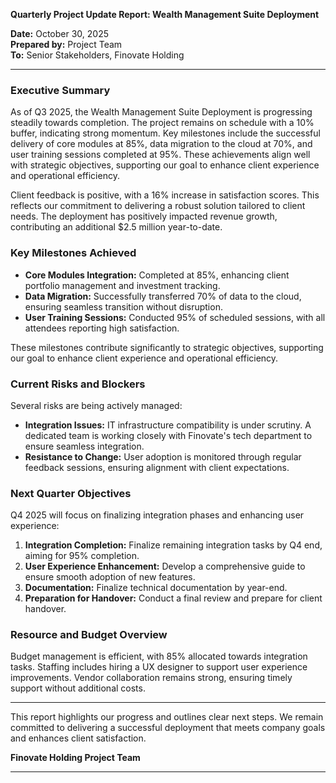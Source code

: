 

**Quarterly Project Update Report: Wealth Management Suite Deployment**

**Date:** October 30, 2025  
**Prepared by:** Project Team  
**To:** Senior Stakeholders, Finovate Holding

---

### Executive Summary

As of Q3 2025, the Wealth Management Suite Deployment is progressing steadily towards completion. The project remains on schedule with a 10% buffer, indicating strong momentum. Key milestones include the successful delivery of core modules at 85%, data migration to the cloud at 70%, and user training sessions completed at 95%. These achievements align well with strategic objectives, supporting our goal to enhance client experience and operational efficiency.

Client feedback is positive, with a 16% increase in satisfaction scores. This reflects our commitment to delivering a robust solution tailored to client needs. The deployment has positively impacted revenue growth, contributing an additional $2.5 million year-to-date.

### Key Milestones Achieved

- **Core Modules Integration:** Completed at 85%, enhancing client portfolio management and investment tracking.
- **Data Migration:** Successfully transferred 70% of data to the cloud, ensuring seamless transition without disruption.
- **User Training Sessions:** Conducted 95% of scheduled sessions, with all attendees reporting high satisfaction.

These milestones contribute significantly to strategic objectives, supporting our goal to enhance client experience and operational efficiency.

### Current Risks and Blockers

Several risks are being actively managed:

- **Integration Issues:** IT infrastructure compatibility is under scrutiny. A dedicated team is working closely with Finovate's tech department to ensure seamless integration.
- **Resistance to Change:** User adoption is monitored through regular feedback sessions, ensuring alignment with client expectations.

### Next Quarter Objectives

Q4 2025 will focus on finalizing integration phases and enhancing user experience:

1. **Integration Completion:** Finalize remaining integration tasks by Q4 end, aiming for 95% completion.
2. **User Experience Enhancement:** Develop a comprehensive guide to ensure smooth adoption of new features.
3. **Documentation:** Finalize technical documentation by year-end.
4. **Preparation for Handover:** Conduct a final review and prepare for client handover.

### Resource and Budget Overview

Budget management is efficient, with 85% allocated towards integration tasks. Staffing includes hiring a UX designer to support user experience improvements. Vendor collaboration remains strong, ensuring timely support without additional costs.

---

This report highlights our progress and outlines clear next steps. We remain committed to delivering a successful deployment that meets company goals and enhances client satisfaction.

**Finovate Holding Project Team**

---